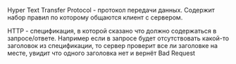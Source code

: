 Hyper Text Transfer Protocol - протокол передачи данных. Содержит набор правил по которому общаются клиент с сервером.

HTTP -  спецификация, в которой сказано что должно содержаться в запросе/ответе. Например если в запросе будет отсутствовать какой-то заголовок из спецификации, то сервер проверит все ли заголовке на месте, увидит что одного заголовка нет и вернёт Bad Request
